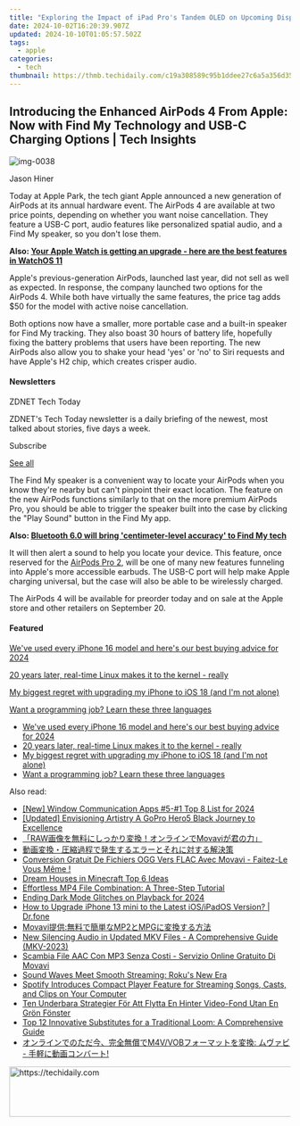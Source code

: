 ```yaml
---
title: "Exploring the Impact of iPad Pro's Tandem OLED on Upcoming Display Technology: Insights and Predictions | TechCrunch"
date: 2024-10-02T16:20:39.907Z
updated: 2024-10-10T01:05:57.502Z
tags:
  - apple
categories:
  - tech
thumbnail: https://thmb.techidaily.com/c19a308589c95b1ddee27c6a5a356d350b91c656d430e8488c37e77595b9f657.jpg
---
```


## Introducing the Enhanced AirPods 4 From Apple: Now with Find My Technology and USB-C Charging Options | Tech Insights

![img-0038](https://www.zdnet.com/a/img/resize/d72b003fa01f0f95b89fabc4b88ba2a20210a1be/2024/09/09/4f6218dc-b3c1-4c41-8995-e02a1fdb43fa/img-0038.jpg?auto=webp&width=1280)

Jason Hiner

Today at Apple Park, the tech giant Apple announced a new generation of AirPods at its annual hardware event. The AirPods 4 are available at two price points, depending on whether you want noise cancellation. They feature a USB-C port, audio features like personalized spatial audio, and a Find My speaker, so you don't lose them. 

**Also: [Your Apple Watch is getting an upgrade - here are the best features in WatchOS 11](https://www.zdnet.com/article/your-apple-watch-is-getting-an-upgrade-here-are-the-best-features-in-watchos-11/)**

Apple's previous-generation AirPods, launched last year, did not sell as well as expected. In response, the company launched two options for the AirPods 4\. While both have virtually the same features, the price tag adds $50 for the model with active noise cancellation. 

Both options now have a smaller, more portable case and a built-in speaker for Find My tracking. They also boast 30 hours of battery life, hopefully fixing the battery problems that users have been reporting. The new AirPods also allow you to shake your head 'yes' or 'no' to Siri requests and have Apple's H2 chip, which creates crisper audio. 

#### Newsletters

ZDNET Tech Today

ZDNET's Tech Today newsletter is a daily briefing of the newest, most talked about stories, five days a week.

 Subscribe

[See all](https://www.zdnet.com/newsletters/)

The Find My speaker is a convenient way to locate your AirPods when you know they're nearby but can't pinpoint their exact location. The feature on the new AirPods functions similarly to that on the more premium AirPods Pro, you should be able to trigger the speaker built into the case by clicking the "Play Sound" button in the Find My app.

**Also: [Bluetooth 6.0 will bring 'centimeter-level accuracy' to Find My tech](https://www.zdnet.com/article/bluetooth-6-0-will-bring-centimeter-level-accuracy-to-find-my-tech/)**

It will then alert a sound to help you locate your device. This feature, once reserved for the [AirPods Pro 2](https://www.zdnet.com/article/your-airpods-pro-2-can-soon-double-as-over-the-counter-hearing-aids-heres-how/), will be one of many new features funneling into Apple's more accessible earbuds. The USB-C port will help make Apple charging universal, but the case will also be able to be wirelessly charged.

The AirPods 4 will be available for preorder today and on sale at the Apple store and other retailers on September 20.

#### Featured

[We've used every iPhone 16 model and here's our best buying advice for 2024](https://www.zdnet.com/article/iphone-16-pro-max-buying-advice-2024/ "We've used every iPhone 16 model and here's our best buying advice for 2024")

[20 years later, real-time Linux makes it to the kernel - really](https://www.zdnet.com/article/20-years-later-real-time-linux-makes-it-to-the-kernel-really/ "20 years later, real-time Linux makes it to the kernel - really")

[My biggest regret with upgrading my iPhone to iOS 18 (and I'm not alone)](https://www.zdnet.com/article/my-biggest-regret-with-upgrading-my-iphone-to-ios-18-and-im-not-alone/ "My biggest regret with upgrading my iPhone to iOS 18 (and I'm not alone)")

[Want a programming job? Learn these three languages](https://www.zdnet.com/article/want-a-programming-job-learn-these-three-languages/ "Want a programming job? Learn these three languages")

* [We've used every iPhone 16 model and here's our best buying advice for 2024](https://www.zdnet.com/article/iphone-16-pro-max-buying-advice-2024/ "We've used every iPhone 16 model and here's our best buying advice for 2024")
* [20 years later, real-time Linux makes it to the kernel - really](https://www.zdnet.com/article/20-years-later-real-time-linux-makes-it-to-the-kernel-really/ "20 years later, real-time Linux makes it to the kernel - really")
* [My biggest regret with upgrading my iPhone to iOS 18 (and I'm not alone)](https://www.zdnet.com/article/my-biggest-regret-with-upgrading-my-iphone-to-ios-18-and-im-not-alone/ "My biggest regret with upgrading my iPhone to iOS 18 (and I'm not alone)")
* [Want a programming job? Learn these three languages](https://www.zdnet.com/article/want-a-programming-job-learn-these-three-languages/ "Want a programming job? Learn these three languages")

<ins class="adsbygoogle"
     style="display:block"
     data-ad-format="autorelaxed"
     data-ad-client="ca-pub-7571918770474297"
     data-ad-slot="1223367746"></ins>

<ins class="adsbygoogle"
     style="display:block"
     data-ad-client="ca-pub-7571918770474297"
     data-ad-slot="8358498916"
     data-ad-format="auto"
     data-full-width-responsive="true"></ins>

<span class="atpl-alsoreadstyle">Also read:</span>
<div><ul>
<li><a href="https://screen-video-capture.techidaily.com/new-window-communication-apps-5-1-top-8-list-for-2024/"><u>[New] Window Communication Apps #5-#1 Top 8 List for 2024</u></a></li>
<li><a href="https://fox-helps.techidaily.com/updated-envisioning-artistry-a-gopro-hero5-black-journey-to-excellence/"><u>[Updated] Envisioning Artistry A GoPro Hero5 Black Journey to Excellence</u></a></li>
<li><a href="https://eaxpv-info.techidaily.com/rawmovavi/"><u>「RAW画像を無料にしっかり変換！オンラインでMovaviが君の力」</u></a></li>
<li><a href="https://some-approaches.techidaily.com/5yuv55s75asj5oplusb44o75zyn57iu6ygo56il44gn55m655sf44gz44kl44ko44op44o844go44gd44km44gr5aplusplus44gz44kl6kej5rg6562w/"><u>動画変換・圧縮過程で発生するエラーとそれに対する解決策</u></a></li>
<li><a href="https://eaxpv-info.techidaily.com/conversion-gratuit-de-fichiers-ogg-vers-flac-avec-movavi-faitez-le-vous-meme/"><u>Conversion Gratuit De Fichiers OGG Vers FLAC Avec Movavi - Faitez-Le Vous Même !</u></a></li>
<li><a href="https://video-screen-grab.techidaily.com/dream-houses-in-minecraft-top-6-ideas/"><u>Dream Houses in Minecraft Top 6 Ideas</u></a></li>
<li><a href="https://eaxpv-info.techidaily.com/effortless-mp4-file-combination-a-three-step-tutorial/"><u>Effortless MP4 File Combination: A Three-Step Tutorial</u></a></li>
<li><a href="https://on-screen-recording.techidaily.com/ending-dark-mode-glitches-on-playback-for-2024/"><u>Ending Dark Mode Glitches on Playback for 2024</u></a></li>
<li><a href="https://review-topics.techidaily.com/how-to-upgrade-iphone-13-mini-to-the-latest-iosipados-version-drfone-by-drfone-ios-system-repair-ios-system-repair/"><u>How to Upgrade iPhone 13 mini to the Latest iOS/iPadOS Version? | Dr.fone</u></a></li>
<li><a href="https://eaxpv-info.techidaily.com/movavimp2mpg/"><u>Movavi提供:無料で簡単なMP2とMPGに変換する方法</u></a></li>
<li><a href="https://audio-shaping.techidaily.com/new-silencing-audio-in-updated-mkv-files-a-comprehensive-guide-mkv-2023/"><u>New Silencing Audio in Updated MKV Files - A Comprehensive Guide (MKV-2023)</u></a></li>
<li><a href="https://eaxpv-info.techidaily.com/scambia-file-aac-con-mp3-senza-costi-servizio-online-gratuito-di-movavi/"><u>Scambia File AAC Con MP3 Senza Costi - Servizio Online Gratuito Di Movavi</u></a></li>
<li><a href="https://buynow-reviews.techidaily.com/sound-waves-meet-smooth-streaming-rokus-new-era/"><u>Sound Waves Meet Smooth Streaming: Roku's New Era</u></a></li>
<li><a href="https://buynow-info.techidaily.com/spotify-introduces-compact-player-feature-for-streaming-songs-casts-and-clips-on-your-computer/"><u>Spotify Introduces Compact Player Feature for Streaming Songs, Casts, and Clips on Your Computer</u></a></li>
<li><a href="https://eaxpv-info.techidaily.com/ten-underbara-strategier-for-att-flytta-en-hinter-video-fond-utan-en-gron-fonster/"><u>Ten Underbara Strategier För Att Flytta En Hinter Video-Fond Utan En Grön Fönster</u></a></li>
<li><a href="https://eaxpv-info.techidaily.com/top-12-innovative-substitutes-for-a-traditional-loom-a-comprehensive-guide/"><u>Top 12 Innovative Substitutes for a Traditional Loom: A Comprehensive Guide</u></a></li>
<li><a href="https://eaxpv-info.techidaily.com/m4vvob/"><u>オンラインでのただ今、完全無償でM4V/VOBフォーマットを変換: ムヴァビ - 手軽に動画コンバート!</u></a></li>
</ul></div>

<!-- affiliate ads begin -->
<a href="https://appsumo.8odi.net/c/5597632/2044586/7443" target="_top" id="2044586">
  <img src="//a.impactradius-go.com/display-ad/7443-2044586" border="0" alt="https://techidaily.com" width="728" height="90"/>
</a>
<img height="0" width="0" src="https://appsumo.8odi.net/i/5597632/2044586/7443" style="position:absolute;visibility:hidden;" border="0" />
<!-- affiliate ads end -->

